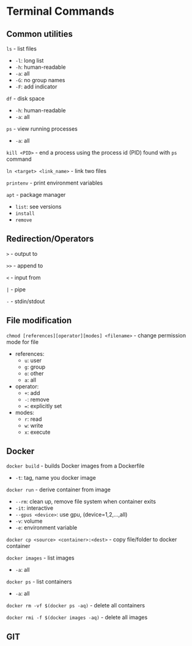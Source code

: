 # Terminal Commands

## Common utilities

`ls` - list files
- `-l`: long list
- `-h`: human-readable
- `-a`: all
- `-G`: no group names
- `-F`: add indicator

`df` - disk space
- `-h`: human-readable
- `-a`: all

`ps` - view running processes
 - `-a`: all

`kill <PID>` - end a process using the process id (PID) found with `ps` command

`ln <target> <link_name>` - link two files

`printenv` - print environment variables

`apt` - package manager
- `list`: see versions
- `install`
- `remove`

## Redirection/Operators

`>` - output to

`>>` - append to

`<` - input from

`|` - pipe

`-` - stdin/stdout

## File modification

`chmod [references][operator][modes] <filename>` - change permission mode for file
- references:
  - `u`: user
  - `g`: group
  - `o`: other
  - `a`: all
- operator:
  - `+`: add
  - `-`: remove
  - `=`: explicitly set
- modes:
  - `r`: read
  - `w`: write
  - `x`: execute

## Docker

`docker build` - builds Docker images from a Dockerfile
- `-t`: tag, name you docker image

`docker run` - derive container from image
- `--rm`: clean up, remove file system when container exits
- `-it`: interactive
- `--gpus <device>`: use gpu, (device=1,2,...,all)
- `-v`: volume
- `-e`: environment variable

`docker cp <source> <container>:<dest>` - copy file/folder to docker container

`docker images` - list images
- `-a`: all

`docker ps` - list containers
- `-a`: all

`docker rm -vf $(docker ps -aq)` - delete all containers

`docker rmi -f $(docker images -aq)` - delete all images

## GIT
